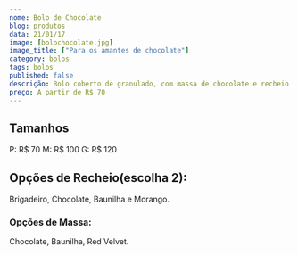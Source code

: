 ```yaml
---
nome: Bolo de Chocolate
blog: produtos
data: 21/01/17
image: [bolochocolate.jpg]
image_title: ["Para os amantes de chocolate"]
category: bolos
tags: bolos
published: false
descrição: Bolo coberto de granulado, com massa de chocolate e recheio de brigadeiro meio amargo
preço: A partir de R$ 70
---
```


## Tamanhos
P: R$ 70
M: R$ 100
G: R$ 120

## Opções de Recheio(escolha 2):
Brigadeiro, Chocolate, Baunilha e Morango.

### Opções de Massa:
Chocolate, Baunilha, Red Velvet.
